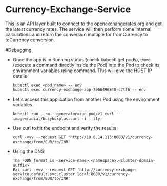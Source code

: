 # Currency-Exchange-Service

This is an API layer built to connect to the openexchangerates.org and get the latest currency rates. The service will then
perform some internal calculations and return the conversion multiple for fromCurrency to toCurrency conversion.

#Debugging
* Once the app is in Running status (check kubectl get pods), exec (execute a command directly inside the Pod) into 
the Pod to check its environment variables using command. This will give the HOST IP details
    ```
    kubectl exec <pod_name> -- env
    kubectl exec currency-exchange-app-7966496848-c7tf6 -- env
    ```
* Let's access this application from another Pod using the environment variables.
    ```
    kubectl run --rm --generator=run-pod/v1 curl --image=radial/busyboxplus:curl -i --tty
    ```
* Use curl to hit the endpoint and verify the results
    ```
    curl -vvv --request GET 'http://10.0.14.113:8000/v1/currency-exchange/from/EUR/to/INR'
    ```
 * Using the DNS:
    ```
   The FQDN format is <service-name>.<namespace>.<cluster-domain-suffix>
   Ex: curl -vvv --request GET 'http://currency-exchange-service.default.svc.cluster.local:8000/v1/currency-exchange/from/EUR/to/INR'
   ```